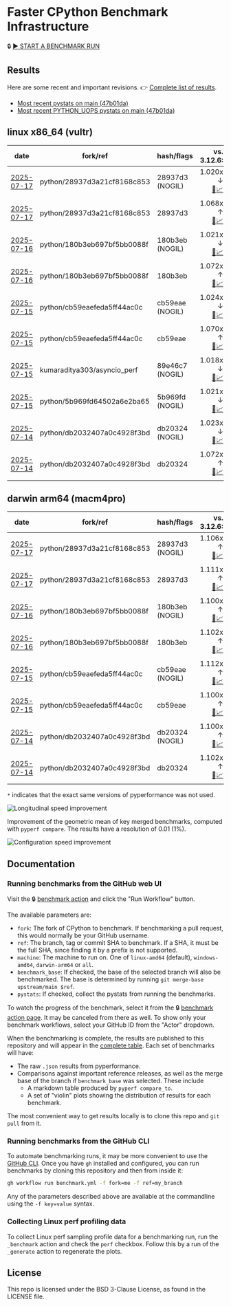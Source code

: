 # Faster CPython Benchmark Infrastructure

🔒 [▶️ START A BENCHMARK RUN](../../actions/workflows/benchmark.yml)

## Results

Here are some recent and important revisions. 👉 [Complete list of results](RESULTS.md).

<!-- START table -->
- [Most recent  pystats on main (47b01da)](results/bm-20250712-3.15.0a0-47b01da/bm-20250712-vultr-x86_64-python-47b01da4ccedd9c00fad-3.15.0a0-47b01da-pystats.md)
- [Most recent PYTHON_UOPS pystats on main (47b01da)](results/bm-20250712-3.15.0a0-47b01da-PYTHON_UOPS/bm-20250712-vultr-x86_64-python-47b01da4ccedd9c00fad-3.15.0a0-47b01da-pystats.md)

## linux x86_64 (vultr)
| date | fork/ref | hash/flags | vs. 3.12.6: | vs. 3.13.0rc2: | vs. base: |
| --- | --- | --- | ---: | ---: | ---: |
| [2025-07-17](results/bm-20250717-3.15.0a0-28937d3-NOGIL) | python/28937d3a21cf8168c853 | 28937d3 (NOGIL) | 1.020x ↓<br>[📄](results/bm-20250717-3.15.0a0-28937d3-NOGIL/bm-20250717-vultr-x86_64-python-28937d3a21cf8168c853-3.15.0a0-28937d3-vs-3.12.6.md)[📈](results/bm-20250717-3.15.0a0-28937d3-NOGIL/bm-20250717-vultr-x86_64-python-28937d3a21cf8168c853-3.15.0a0-28937d3-vs-3.12.6.svg) | 1.053x ↓<br>[📄](results/bm-20250717-3.15.0a0-28937d3-NOGIL/bm-20250717-vultr-x86_64-python-28937d3a21cf8168c853-3.15.0a0-28937d3-vs-3.13.0rc2.md)[📈](results/bm-20250717-3.15.0a0-28937d3-NOGIL/bm-20250717-vultr-x86_64-python-28937d3a21cf8168c853-3.15.0a0-28937d3-vs-3.13.0rc2.svg) | 1.089x ↓<br>[📄](results/bm-20250717-3.15.0a0-28937d3-NOGIL/bm-20250717-vultr-x86_64-python-28937d3a21cf8168c853-3.15.0a0-28937d3-vs-base.md)[📈](results/bm-20250717-3.15.0a0-28937d3-NOGIL/bm-20250717-vultr-x86_64-python-28937d3a21cf8168c853-3.15.0a0-28937d3-vs-base.svg)[🧠](results/bm-20250717-3.15.0a0-28937d3-NOGIL/bm-20250717-vultr-x86_64-python-28937d3a21cf8168c853-3.15.0a0-28937d3-vs-base-mem.svg) |
| [2025-07-17](results/bm-20250717-3.15.0a0-28937d3) | python/28937d3a21cf8168c853 | 28937d3 | 1.068x ↑<br>[📄](results/bm-20250717-3.15.0a0-28937d3/bm-20250717-vultr-x86_64-python-28937d3a21cf8168c853-3.15.0a0-28937d3-vs-3.12.6.md)[📈](results/bm-20250717-3.15.0a0-28937d3/bm-20250717-vultr-x86_64-python-28937d3a21cf8168c853-3.15.0a0-28937d3-vs-3.12.6.svg) | 1.033x ↑<br>[📄](results/bm-20250717-3.15.0a0-28937d3/bm-20250717-vultr-x86_64-python-28937d3a21cf8168c853-3.15.0a0-28937d3-vs-3.13.0rc2.md)[📈](results/bm-20250717-3.15.0a0-28937d3/bm-20250717-vultr-x86_64-python-28937d3a21cf8168c853-3.15.0a0-28937d3-vs-3.13.0rc2.svg) |  |
| [2025-07-16](results/bm-20250716-3.15.0a0-180b3eb-NOGIL) | python/180b3eb697bf5bb0088f | 180b3eb (NOGIL) | 1.021x ↓<br>[📄](results/bm-20250716-3.15.0a0-180b3eb-NOGIL/bm-20250716-vultr-x86_64-python-180b3eb697bf5bb0088f-3.15.0a0-180b3eb-vs-3.12.6.md)[📈](results/bm-20250716-3.15.0a0-180b3eb-NOGIL/bm-20250716-vultr-x86_64-python-180b3eb697bf5bb0088f-3.15.0a0-180b3eb-vs-3.12.6.svg) | 1.054x ↓<br>[📄](results/bm-20250716-3.15.0a0-180b3eb-NOGIL/bm-20250716-vultr-x86_64-python-180b3eb697bf5bb0088f-3.15.0a0-180b3eb-vs-3.13.0rc2.md)[📈](results/bm-20250716-3.15.0a0-180b3eb-NOGIL/bm-20250716-vultr-x86_64-python-180b3eb697bf5bb0088f-3.15.0a0-180b3eb-vs-3.13.0rc2.svg) | 1.093x ↓<br>[📄](results/bm-20250716-3.15.0a0-180b3eb-NOGIL/bm-20250716-vultr-x86_64-python-180b3eb697bf5bb0088f-3.15.0a0-180b3eb-vs-base.md)[📈](results/bm-20250716-3.15.0a0-180b3eb-NOGIL/bm-20250716-vultr-x86_64-python-180b3eb697bf5bb0088f-3.15.0a0-180b3eb-vs-base.svg)[🧠](results/bm-20250716-3.15.0a0-180b3eb-NOGIL/bm-20250716-vultr-x86_64-python-180b3eb697bf5bb0088f-3.15.0a0-180b3eb-vs-base-mem.svg) |
| [2025-07-16](results/bm-20250716-3.15.0a0-180b3eb) | python/180b3eb697bf5bb0088f | 180b3eb | 1.072x ↑<br>[📄](results/bm-20250716-3.15.0a0-180b3eb/bm-20250716-vultr-x86_64-python-180b3eb697bf5bb0088f-3.15.0a0-180b3eb-vs-3.12.6.md)[📈](results/bm-20250716-3.15.0a0-180b3eb/bm-20250716-vultr-x86_64-python-180b3eb697bf5bb0088f-3.15.0a0-180b3eb-vs-3.12.6.svg) | 1.036x ↑<br>[📄](results/bm-20250716-3.15.0a0-180b3eb/bm-20250716-vultr-x86_64-python-180b3eb697bf5bb0088f-3.15.0a0-180b3eb-vs-3.13.0rc2.md)[📈](results/bm-20250716-3.15.0a0-180b3eb/bm-20250716-vultr-x86_64-python-180b3eb697bf5bb0088f-3.15.0a0-180b3eb-vs-3.13.0rc2.svg) |  |
| [2025-07-15](results/bm-20250715-3.15.0a0-cb59eae-NOGIL) | python/cb59eaefeda5ff44ac0c | cb59eae (NOGIL) | 1.024x ↓<br>[📄](results/bm-20250715-3.15.0a0-cb59eae-NOGIL/bm-20250715-vultr-x86_64-python-cb59eaefeda5ff44ac0c-3.15.0a0-cb59eae-vs-3.12.6.md)[📈](results/bm-20250715-3.15.0a0-cb59eae-NOGIL/bm-20250715-vultr-x86_64-python-cb59eaefeda5ff44ac0c-3.15.0a0-cb59eae-vs-3.12.6.svg) | 1.057x ↓<br>[📄](results/bm-20250715-3.15.0a0-cb59eae-NOGIL/bm-20250715-vultr-x86_64-python-cb59eaefeda5ff44ac0c-3.15.0a0-cb59eae-vs-3.13.0rc2.md)[📈](results/bm-20250715-3.15.0a0-cb59eae-NOGIL/bm-20250715-vultr-x86_64-python-cb59eaefeda5ff44ac0c-3.15.0a0-cb59eae-vs-3.13.0rc2.svg) | 1.093x ↓<br>[📄](results/bm-20250715-3.15.0a0-cb59eae-NOGIL/bm-20250715-vultr-x86_64-python-cb59eaefeda5ff44ac0c-3.15.0a0-cb59eae-vs-base.md)[📈](results/bm-20250715-3.15.0a0-cb59eae-NOGIL/bm-20250715-vultr-x86_64-python-cb59eaefeda5ff44ac0c-3.15.0a0-cb59eae-vs-base.svg)[🧠](results/bm-20250715-3.15.0a0-cb59eae-NOGIL/bm-20250715-vultr-x86_64-python-cb59eaefeda5ff44ac0c-3.15.0a0-cb59eae-vs-base-mem.svg) |
| [2025-07-15](results/bm-20250715-3.15.0a0-cb59eae) | python/cb59eaefeda5ff44ac0c | cb59eae | 1.070x ↑<br>[📄](results/bm-20250715-3.15.0a0-cb59eae/bm-20250715-vultr-x86_64-python-cb59eaefeda5ff44ac0c-3.15.0a0-cb59eae-vs-3.12.6.md)[📈](results/bm-20250715-3.15.0a0-cb59eae/bm-20250715-vultr-x86_64-python-cb59eaefeda5ff44ac0c-3.15.0a0-cb59eae-vs-3.12.6.svg) | 1.034x ↑<br>[📄](results/bm-20250715-3.15.0a0-cb59eae/bm-20250715-vultr-x86_64-python-cb59eaefeda5ff44ac0c-3.15.0a0-cb59eae-vs-3.13.0rc2.md)[📈](results/bm-20250715-3.15.0a0-cb59eae/bm-20250715-vultr-x86_64-python-cb59eaefeda5ff44ac0c-3.15.0a0-cb59eae-vs-3.13.0rc2.svg) |  |
| [2025-07-15](results/bm-20250715-3.15.0a0-89e46c7-NOGIL) | kumaraditya303/asyncio_perf | 89e46c7 (NOGIL) | 1.018x ↓<br>[📄](results/bm-20250715-3.15.0a0-89e46c7-NOGIL/bm-20250715-vultr-x86_64-kumaraditya303-asyncio_perf-3.15.0a0-89e46c7-vs-3.12.6.md)[📈](results/bm-20250715-3.15.0a0-89e46c7-NOGIL/bm-20250715-vultr-x86_64-kumaraditya303-asyncio_perf-3.15.0a0-89e46c7-vs-3.12.6.svg) | 1.051x ↓<br>[📄](results/bm-20250715-3.15.0a0-89e46c7-NOGIL/bm-20250715-vultr-x86_64-kumaraditya303-asyncio_perf-3.15.0a0-89e46c7-vs-3.13.0rc2.md)[📈](results/bm-20250715-3.15.0a0-89e46c7-NOGIL/bm-20250715-vultr-x86_64-kumaraditya303-asyncio_perf-3.15.0a0-89e46c7-vs-3.13.0rc2.svg) | 1.002x ↑<br>[📄](results/bm-20250715-3.15.0a0-89e46c7-NOGIL/bm-20250715-vultr-x86_64-kumaraditya303-asyncio_perf-3.15.0a0-89e46c7-vs-base.md)[📈](results/bm-20250715-3.15.0a0-89e46c7-NOGIL/bm-20250715-vultr-x86_64-kumaraditya303-asyncio_perf-3.15.0a0-89e46c7-vs-base.svg)[🧠](results/bm-20250715-3.15.0a0-89e46c7-NOGIL/bm-20250715-vultr-x86_64-kumaraditya303-asyncio_perf-3.15.0a0-89e46c7-vs-base-mem.svg) |
| [2025-07-15](results/bm-20250715-3.15.0a0-5b969fd-NOGIL) | python/5b969fd64502a6e2ba65 | 5b969fd (NOGIL) | 1.021x ↓<br>[📄](results/bm-20250715-3.15.0a0-5b969fd-NOGIL/bm-20250715-vultr-x86_64-python-5b969fd64502a6e2ba65-3.15.0a0-5b969fd-vs-3.12.6.md)[📈](results/bm-20250715-3.15.0a0-5b969fd-NOGIL/bm-20250715-vultr-x86_64-python-5b969fd64502a6e2ba65-3.15.0a0-5b969fd-vs-3.12.6.svg) | 1.054x ↓<br>[📄](results/bm-20250715-3.15.0a0-5b969fd-NOGIL/bm-20250715-vultr-x86_64-python-5b969fd64502a6e2ba65-3.15.0a0-5b969fd-vs-3.13.0rc2.md)[📈](results/bm-20250715-3.15.0a0-5b969fd-NOGIL/bm-20250715-vultr-x86_64-python-5b969fd64502a6e2ba65-3.15.0a0-5b969fd-vs-3.13.0rc2.svg) |  |
| [2025-07-14](results/bm-20250714-3.15.0a0-db20324-NOGIL) | python/db2032407a0c4928f3bd | db20324 (NOGIL) | 1.023x ↓<br>[📄](results/bm-20250714-3.15.0a0-db20324-NOGIL/bm-20250714-vultr-x86_64-python-db2032407a0c4928f3bd-3.15.0a0-db20324-vs-3.12.6.md)[📈](results/bm-20250714-3.15.0a0-db20324-NOGIL/bm-20250714-vultr-x86_64-python-db2032407a0c4928f3bd-3.15.0a0-db20324-vs-3.12.6.svg) | 1.056x ↓<br>[📄](results/bm-20250714-3.15.0a0-db20324-NOGIL/bm-20250714-vultr-x86_64-python-db2032407a0c4928f3bd-3.15.0a0-db20324-vs-3.13.0rc2.md)[📈](results/bm-20250714-3.15.0a0-db20324-NOGIL/bm-20250714-vultr-x86_64-python-db2032407a0c4928f3bd-3.15.0a0-db20324-vs-3.13.0rc2.svg) | 1.093x ↓<br>[📄](results/bm-20250714-3.15.0a0-db20324-NOGIL/bm-20250714-vultr-x86_64-python-db2032407a0c4928f3bd-3.15.0a0-db20324-vs-base.md)[📈](results/bm-20250714-3.15.0a0-db20324-NOGIL/bm-20250714-vultr-x86_64-python-db2032407a0c4928f3bd-3.15.0a0-db20324-vs-base.svg)[🧠](results/bm-20250714-3.15.0a0-db20324-NOGIL/bm-20250714-vultr-x86_64-python-db2032407a0c4928f3bd-3.15.0a0-db20324-vs-base-mem.svg) |
| [2025-07-14](results/bm-20250714-3.15.0a0-db20324) | python/db2032407a0c4928f3bd | db20324 | 1.072x ↑<br>[📄](results/bm-20250714-3.15.0a0-db20324/bm-20250714-vultr-x86_64-python-db2032407a0c4928f3bd-3.15.0a0-db20324-vs-3.12.6.md)[📈](results/bm-20250714-3.15.0a0-db20324/bm-20250714-vultr-x86_64-python-db2032407a0c4928f3bd-3.15.0a0-db20324-vs-3.12.6.svg) | 1.036x ↑<br>[📄](results/bm-20250714-3.15.0a0-db20324/bm-20250714-vultr-x86_64-python-db2032407a0c4928f3bd-3.15.0a0-db20324-vs-3.13.0rc2.md)[📈](results/bm-20250714-3.15.0a0-db20324/bm-20250714-vultr-x86_64-python-db2032407a0c4928f3bd-3.15.0a0-db20324-vs-3.13.0rc2.svg) |  |

## darwin arm64 (macm4pro)
| date | fork/ref | hash/flags | vs. 3.12.6: | vs. 3.13.0rc2: | vs. base: |
| --- | --- | --- | ---: | ---: | ---: |
| [2025-07-17](results/bm-20250717-3.15.0a0-28937d3-NOGIL) | python/28937d3a21cf8168c853 | 28937d3 (NOGIL) | 1.106x ↑<br>[📄](results/bm-20250717-3.15.0a0-28937d3-NOGIL/bm-20250717-macm4pro-arm64-python-28937d3a21cf8168c853-3.15.0a0-28937d3-vs-3.12.6.md)[📈](results/bm-20250717-3.15.0a0-28937d3-NOGIL/bm-20250717-macm4pro-arm64-python-28937d3a21cf8168c853-3.15.0a0-28937d3-vs-3.12.6.svg) | 1.026x ↑<br>[📄](results/bm-20250717-3.15.0a0-28937d3-NOGIL/bm-20250717-macm4pro-arm64-python-28937d3a21cf8168c853-3.15.0a0-28937d3-vs-3.13.0rc2.md)[📈](results/bm-20250717-3.15.0a0-28937d3-NOGIL/bm-20250717-macm4pro-arm64-python-28937d3a21cf8168c853-3.15.0a0-28937d3-vs-3.13.0rc2.svg) | 1.006x ↓<br>[📄](results/bm-20250717-3.15.0a0-28937d3-NOGIL/bm-20250717-macm4pro-arm64-python-28937d3a21cf8168c853-3.15.0a0-28937d3-vs-base.md)[📈](results/bm-20250717-3.15.0a0-28937d3-NOGIL/bm-20250717-macm4pro-arm64-python-28937d3a21cf8168c853-3.15.0a0-28937d3-vs-base.svg)[🧠](results/bm-20250717-3.15.0a0-28937d3-NOGIL/bm-20250717-macm4pro-arm64-python-28937d3a21cf8168c853-3.15.0a0-28937d3-vs-base-mem.svg) |
| [2025-07-17](results/bm-20250717-3.15.0a0-28937d3) | python/28937d3a21cf8168c853 | 28937d3 | 1.111x ↑<br>[📄](results/bm-20250717-3.15.0a0-28937d3/bm-20250717-macm4pro-arm64-python-28937d3a21cf8168c853-3.15.0a0-28937d3-vs-3.12.6.md)[📈](results/bm-20250717-3.15.0a0-28937d3/bm-20250717-macm4pro-arm64-python-28937d3a21cf8168c853-3.15.0a0-28937d3-vs-3.12.6.svg) | 1.031x ↑<br>[📄](results/bm-20250717-3.15.0a0-28937d3/bm-20250717-macm4pro-arm64-python-28937d3a21cf8168c853-3.15.0a0-28937d3-vs-3.13.0rc2.md)[📈](results/bm-20250717-3.15.0a0-28937d3/bm-20250717-macm4pro-arm64-python-28937d3a21cf8168c853-3.15.0a0-28937d3-vs-3.13.0rc2.svg) |  |
| [2025-07-16](results/bm-20250716-3.15.0a0-180b3eb-NOGIL) | python/180b3eb697bf5bb0088f | 180b3eb (NOGIL) | 1.100x ↑<br>[📄](results/bm-20250716-3.15.0a0-180b3eb-NOGIL/bm-20250716-macm4pro-arm64-python-180b3eb697bf5bb0088f-3.15.0a0-180b3eb-vs-3.12.6.md)[📈](results/bm-20250716-3.15.0a0-180b3eb-NOGIL/bm-20250716-macm4pro-arm64-python-180b3eb697bf5bb0088f-3.15.0a0-180b3eb-vs-3.12.6.svg) | 1.021x ↑<br>[📄](results/bm-20250716-3.15.0a0-180b3eb-NOGIL/bm-20250716-macm4pro-arm64-python-180b3eb697bf5bb0088f-3.15.0a0-180b3eb-vs-3.13.0rc2.md)[📈](results/bm-20250716-3.15.0a0-180b3eb-NOGIL/bm-20250716-macm4pro-arm64-python-180b3eb697bf5bb0088f-3.15.0a0-180b3eb-vs-3.13.0rc2.svg) | 1.003x ↓<br>[📄](results/bm-20250716-3.15.0a0-180b3eb-NOGIL/bm-20250716-macm4pro-arm64-python-180b3eb697bf5bb0088f-3.15.0a0-180b3eb-vs-base.md)[📈](results/bm-20250716-3.15.0a0-180b3eb-NOGIL/bm-20250716-macm4pro-arm64-python-180b3eb697bf5bb0088f-3.15.0a0-180b3eb-vs-base.svg)[🧠](results/bm-20250716-3.15.0a0-180b3eb-NOGIL/bm-20250716-macm4pro-arm64-python-180b3eb697bf5bb0088f-3.15.0a0-180b3eb-vs-base-mem.svg) |
| [2025-07-16](results/bm-20250716-3.15.0a0-180b3eb) | python/180b3eb697bf5bb0088f | 180b3eb | 1.102x ↑<br>[📄](results/bm-20250716-3.15.0a0-180b3eb/bm-20250716-macm4pro-arm64-python-180b3eb697bf5bb0088f-3.15.0a0-180b3eb-vs-3.12.6.md)[📈](results/bm-20250716-3.15.0a0-180b3eb/bm-20250716-macm4pro-arm64-python-180b3eb697bf5bb0088f-3.15.0a0-180b3eb-vs-3.12.6.svg) | 1.022x ↑<br>[📄](results/bm-20250716-3.15.0a0-180b3eb/bm-20250716-macm4pro-arm64-python-180b3eb697bf5bb0088f-3.15.0a0-180b3eb-vs-3.13.0rc2.md)[📈](results/bm-20250716-3.15.0a0-180b3eb/bm-20250716-macm4pro-arm64-python-180b3eb697bf5bb0088f-3.15.0a0-180b3eb-vs-3.13.0rc2.svg) |  |
| [2025-07-15](results/bm-20250715-3.15.0a0-cb59eae-NOGIL) | python/cb59eaefeda5ff44ac0c | cb59eae (NOGIL) | 1.112x ↑<br>[📄](results/bm-20250715-3.15.0a0-cb59eae-NOGIL/bm-20250715-macm4pro-arm64-python-cb59eaefeda5ff44ac0c-3.15.0a0-cb59eae-vs-3.12.6.md)[📈](results/bm-20250715-3.15.0a0-cb59eae-NOGIL/bm-20250715-macm4pro-arm64-python-cb59eaefeda5ff44ac0c-3.15.0a0-cb59eae-vs-3.12.6.svg) | 1.031x ↑<br>[📄](results/bm-20250715-3.15.0a0-cb59eae-NOGIL/bm-20250715-macm4pro-arm64-python-cb59eaefeda5ff44ac0c-3.15.0a0-cb59eae-vs-3.13.0rc2.md)[📈](results/bm-20250715-3.15.0a0-cb59eae-NOGIL/bm-20250715-macm4pro-arm64-python-cb59eaefeda5ff44ac0c-3.15.0a0-cb59eae-vs-3.13.0rc2.svg) | 1.009x ↑<br>[📄](results/bm-20250715-3.15.0a0-cb59eae-NOGIL/bm-20250715-macm4pro-arm64-python-cb59eaefeda5ff44ac0c-3.15.0a0-cb59eae-vs-base.md)[📈](results/bm-20250715-3.15.0a0-cb59eae-NOGIL/bm-20250715-macm4pro-arm64-python-cb59eaefeda5ff44ac0c-3.15.0a0-cb59eae-vs-base.svg)[🧠](results/bm-20250715-3.15.0a0-cb59eae-NOGIL/bm-20250715-macm4pro-arm64-python-cb59eaefeda5ff44ac0c-3.15.0a0-cb59eae-vs-base-mem.svg) |
| [2025-07-15](results/bm-20250715-3.15.0a0-cb59eae) | python/cb59eaefeda5ff44ac0c | cb59eae | 1.100x ↑<br>[📄](results/bm-20250715-3.15.0a0-cb59eae/bm-20250715-macm4pro-arm64-python-cb59eaefeda5ff44ac0c-3.15.0a0-cb59eae-vs-3.12.6.md)[📈](results/bm-20250715-3.15.0a0-cb59eae/bm-20250715-macm4pro-arm64-python-cb59eaefeda5ff44ac0c-3.15.0a0-cb59eae-vs-3.12.6.svg) | 1.021x ↑<br>[📄](results/bm-20250715-3.15.0a0-cb59eae/bm-20250715-macm4pro-arm64-python-cb59eaefeda5ff44ac0c-3.15.0a0-cb59eae-vs-3.13.0rc2.md)[📈](results/bm-20250715-3.15.0a0-cb59eae/bm-20250715-macm4pro-arm64-python-cb59eaefeda5ff44ac0c-3.15.0a0-cb59eae-vs-3.13.0rc2.svg) |  |
| [2025-07-14](results/bm-20250714-3.15.0a0-db20324-NOGIL) | python/db2032407a0c4928f3bd | db20324 (NOGIL) | 1.100x ↑<br>[📄](results/bm-20250714-3.15.0a0-db20324-NOGIL/bm-20250714-macm4pro-arm64-python-db2032407a0c4928f3bd-3.15.0a0-db20324-vs-3.12.6.md)[📈](results/bm-20250714-3.15.0a0-db20324-NOGIL/bm-20250714-macm4pro-arm64-python-db2032407a0c4928f3bd-3.15.0a0-db20324-vs-3.12.6.svg) | 1.020x ↑<br>[📄](results/bm-20250714-3.15.0a0-db20324-NOGIL/bm-20250714-macm4pro-arm64-python-db2032407a0c4928f3bd-3.15.0a0-db20324-vs-3.13.0rc2.md)[📈](results/bm-20250714-3.15.0a0-db20324-NOGIL/bm-20250714-macm4pro-arm64-python-db2032407a0c4928f3bd-3.15.0a0-db20324-vs-3.13.0rc2.svg) | 1.003x ↓<br>[📄](results/bm-20250714-3.15.0a0-db20324-NOGIL/bm-20250714-macm4pro-arm64-python-db2032407a0c4928f3bd-3.15.0a0-db20324-vs-base.md)[📈](results/bm-20250714-3.15.0a0-db20324-NOGIL/bm-20250714-macm4pro-arm64-python-db2032407a0c4928f3bd-3.15.0a0-db20324-vs-base.svg)[🧠](results/bm-20250714-3.15.0a0-db20324-NOGIL/bm-20250714-macm4pro-arm64-python-db2032407a0c4928f3bd-3.15.0a0-db20324-vs-base-mem.svg) |
| [2025-07-14](results/bm-20250714-3.15.0a0-db20324) | python/db2032407a0c4928f3bd | db20324 | 1.102x ↑<br>[📄](results/bm-20250714-3.15.0a0-db20324/bm-20250714-macm4pro-arm64-python-db2032407a0c4928f3bd-3.15.0a0-db20324-vs-3.12.6.md)[📈](results/bm-20250714-3.15.0a0-db20324/bm-20250714-macm4pro-arm64-python-db2032407a0c4928f3bd-3.15.0a0-db20324-vs-3.12.6.svg) | 1.022x ↑<br>[📄](results/bm-20250714-3.15.0a0-db20324/bm-20250714-macm4pro-arm64-python-db2032407a0c4928f3bd-3.15.0a0-db20324-vs-3.13.0rc2.md)[📈](results/bm-20250714-3.15.0a0-db20324/bm-20250714-macm4pro-arm64-python-db2032407a0c4928f3bd-3.15.0a0-db20324-vs-3.13.0rc2.svg) |  |


<!-- END table -->

`*` indicates that the exact same versions of pyperformance was not used.

![Longitudinal speed improvement](/longitudinal.svg)

Improvement of the geometric mean of key merged benchmarks, computed with `pyperf compare`.
The results have a resolution of 0.01 (1%).

![Configuration speed improvement](/configs.svg)

## Documentation

### Running benchmarks from the GitHub web UI

Visit the 🔒 [benchmark action](../../actions/workflows/benchmark.yml) and click the "Run Workflow" button.

The available parameters are:

- `fork`: The fork of CPython to benchmark.
  If benchmarking a pull request, this would normally be your GitHub username.
- `ref`: The branch, tag or commit SHA to benchmark.
  If a SHA, it must be the full SHA, since finding it by a prefix is not supported.
- `machine`: The machine to run on.
  One of `linux-amd64` (default), `windows-amd64`, `darwin-arm64` or `all`.
- `benchmark_base`: If checked, the base of the selected branch will also be benchmarked.
  The base is determined by running `git merge-base upstream/main $ref`.
- `pystats`: If checked, collect the pystats from running the benchmarks.

To watch the progress of the benchmark, select it from the 🔒 [benchmark action page](../../actions/workflows/benchmark.yml).
It may be canceled from there as well.
To show only your benchmark workflows, select your GitHub ID from the "Actor" dropdown.

When the benchmarking is complete, the results are published to this repository and will appear in the [complete table](RESULTS.md).
Each set of benchmarks will have:

- The raw `.json` results from pyperformance.
- Comparisons against important reference releases, as well as the merge base of the branch if `benchmark_base` was selected. These include
  - A markdown table produced by `pyperf compare_to`.
  - A set of "violin" plots showing the distribution of results for each benchmark.

The most convenient way to get results locally is to clone this repo and `git pull` from it.

### Running benchmarks from the GitHub CLI

To automate benchmarking runs, it may be more convenient to use the [GitHub CLI](https://cli.github.com/).
Once you have `gh` installed and configured, you can run benchmarks by cloning this repository and then from inside it:

```bash session
gh workflow run benchmark.yml -f fork=me -f ref=my_branch
```

Any of the parameters described above are available at the commandline using the `-f key=value` syntax.

### Collecting Linux perf profiling data

To collect Linux perf sampling profile data for a benchmarking run, run the `_benchmark` action and check the `perf` checkbox.
Follow this by a run of the `_generate` action to regenerate the plots.

## License

This repo is licensed under the BSD 3-Clause License, as found in the LICENSE file.
